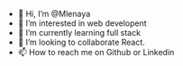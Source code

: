 - 👋 Hi, I’m @Mlenaya
- 👀 I’m interested in web developent
- 🌱 I’m currently learning full stack
- 💞️ I’m looking to collaborate React.
- 📫 How to reach me on Github or Linkedin 

<!---
Mlenaya/Mlenaya is a ✨ special ✨ repository because its `README.md` (this file) appears on your GitHub profile.
You can click the Preview link to take a look at your changes.
--->
